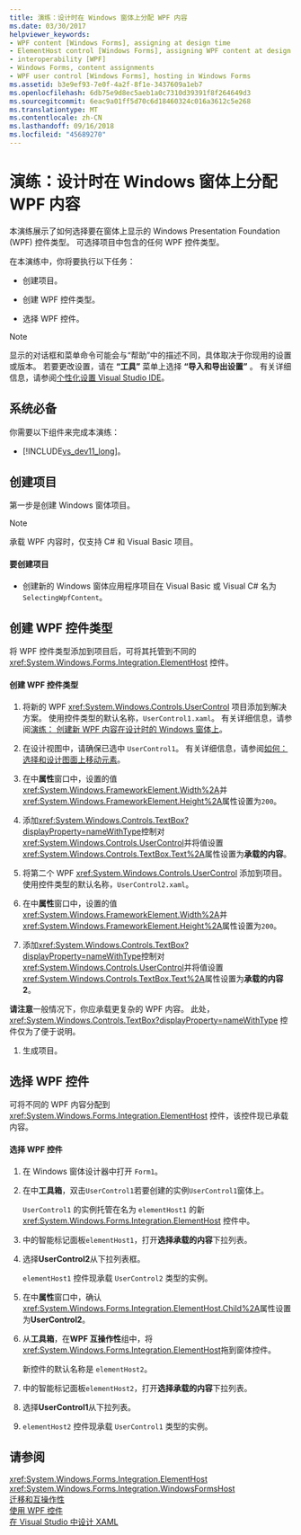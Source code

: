 ```yaml
---
title: 演练：设计时在 Windows 窗体上分配 WPF 内容
ms.date: 03/30/2017
helpviewer_keywords:
- WPF content [Windows Forms], assigning at design time
- ElementHost control [Windows Forms], assigning WPF content at design time
- interoperability [WPF]
- Windows Forms, content assignments
- WPF user control [Windows Forms], hosting in Windows Forms
ms.assetid: b3e9ef93-7e0f-4a2f-8f1e-3437609a1eb7
ms.openlocfilehash: 6db75e9d8ec5aeb1a0c7310d39391f8f264649d3
ms.sourcegitcommit: 6eac9a01ff5d70c6d18460324c016a3612c5e268
ms.translationtype: MT
ms.contentlocale: zh-CN
ms.lasthandoff: 09/16/2018
ms.locfileid: "45689270"
---
```

# <a name="walkthrough-assigning-wpf-content-on-windows-forms-at-design-time"></a>演练：设计时在 Windows 窗体上分配 WPF 内容
本演练展示了如何选择要在窗体上显示的 Windows Presentation Foundation (WPF) 控件类型。 可选择项目中包含的任何 WPF 控件类型。  
  
 在本演练中，你将要执行以下任务：  
  
-   创建项目。  
  
-   创建 WPF 控件类型。  
  
-   选择 WPF 控件。  
  
> [!NOTE]
>  显示的对话框和菜单命令可能会与“帮助”中的描述不同，具体取决于你现用的设置或版本。 若要更改设置，请在 **“工具”** 菜单上选择 **“导入和导出设置”** 。 有关详细信息，请参阅[个性化设置 Visual Studio IDE](/visualstudio/ide/personalizing-the-visual-studio-ide)。  
  
## <a name="prerequisites"></a>系统必备  
 你需要以下组件来完成本演练：  
  
-   [!INCLUDE[vs_dev11_long](../../../../includes/vs-dev11-long-md.md)]。  
  
## <a name="creating-the-project"></a>创建项目  
 第一步是创建 Windows 窗体项目。  
  
> [!NOTE]
>  承载 WPF 内容时，仅支持 C# 和 Visual Basic 项目。  
  
#### <a name="to-create-the-project"></a>要创建项目  
  
-   创建新的 Windows 窗体应用程序项目在 Visual Basic 或 Visual C# 名为`SelectingWpfContent`。  
  
## <a name="creating-the-wpf-control-types"></a>创建 WPF 控件类型  
 将 WPF 控件类型添加到项目后，可将其托管到不同的 <xref:System.Windows.Forms.Integration.ElementHost> 控件。  
  
#### <a name="to-create-wpf-control-types"></a>创建 WPF 控件类型  
  
1.  将新的 WPF <xref:System.Windows.Controls.UserControl> 项目添加到解决方案。 使用控件类型的默认名称，`UserControl1.xaml`。 有关详细信息，请参阅[演练： 创建新 WPF 内容在设计时的 Windows 窗体上](../../../../docs/framework/winforms/advanced/walkthrough-creating-new-wpf-content-on-windows-forms-at-design-time.md)。  
  
2.  在设计视图中，请确保已选中 `UserControl1`。 有关详细信息，请参阅[如何： 选择和设计图面上移动元素](https://msdn.microsoft.com/library/54cb70b6-b35b-46e4-a0cc-65189399c474)。  
  
3.  在中**属性**窗口中，设置的值<xref:System.Windows.FrameworkElement.Width%2A>并<xref:System.Windows.FrameworkElement.Height%2A>属性设置为`200`。  
  
4.  添加<xref:System.Windows.Controls.TextBox?displayProperty=nameWithType>控制对<xref:System.Windows.Controls.UserControl>并将值设置<xref:System.Windows.Controls.TextBox.Text%2A>属性设置为**承载的内容**。  
  
5.  将第二个 WPF <xref:System.Windows.Controls.UserControl> 添加到项目。 使用控件类型的默认名称，`UserControl2.xaml`。  
  
6.  在中**属性**窗口中，设置的值<xref:System.Windows.FrameworkElement.Width%2A>并<xref:System.Windows.FrameworkElement.Height%2A>属性设置为`200`。  
  
7.  添加<xref:System.Windows.Controls.TextBox?displayProperty=nameWithType>控制对<xref:System.Windows.Controls.UserControl>并将值设置<xref:System.Windows.Controls.TextBox.Text%2A>属性设置为**承载的内容 2**。  
  
 **请注意**一般情况下，你应承载更复杂的 WPF 内容。 此处，<xref:System.Windows.Controls.TextBox?displayProperty=nameWithType> 控件仅为了便于说明。  
  
1.  生成项目。  
  
## <a name="selecting-wpf-controls"></a>选择 WPF 控件  
 可将不同的 WPF 内容分配到 <xref:System.Windows.Forms.Integration.ElementHost> 控件，该控件现已承载内容。  
  
#### <a name="to-select-wpf-controls"></a>选择 WPF 控件  
  
1.  在 Windows 窗体设计器中打开 `Form1`。  
  
2.  在中**工具箱**，双击`UserControl1`若要创建的实例`UserControl1`窗体上。  
  
     `UserControl1` 的实例托管在名为 `elementHost1` 的新 <xref:System.Windows.Forms.Integration.ElementHost> 控件中。  
  
3.  中的智能标记面板`elementHost1`，打开**选择承载的内容**下拉列表。  
  
4.  选择**UserControl2**从下拉列表框。  
  
     `elementHost1` 控件现承载 `UserControl2` 类型的实例。  
  
5.  在中**属性**窗口中，确认<xref:System.Windows.Forms.Integration.ElementHost.Child%2A>属性设置为**UserControl2**。  
  
6.  从**工具箱**，在**WPF 互操作性**组中，将<xref:System.Windows.Forms.Integration.ElementHost>拖到窗体控件。  
  
     新控件的默认名称是 `elementHost2`。  
  
7.  中的智能标记面板`elementHost2`，打开**选择承载的内容**下拉列表。  
  
8.  选择**UserControl1**从下拉列表。  
  
9. `elementHost2` 控件现承载 `UserControl1` 类型的实例。  
  
## <a name="see-also"></a>请参阅  
 <xref:System.Windows.Forms.Integration.ElementHost>  
 <xref:System.Windows.Forms.Integration.WindowsFormsHost>  
 [迁移和互操作性](../../../../docs/framework/wpf/advanced/migration-and-interoperability.md)  
 [使用 WPF 控件](../../../../docs/framework/winforms/advanced/using-wpf-controls.md)  
 [在 Visual Studio 中设计 XAML](/visualstudio/designers/designing-xaml-in-visual-studio)
